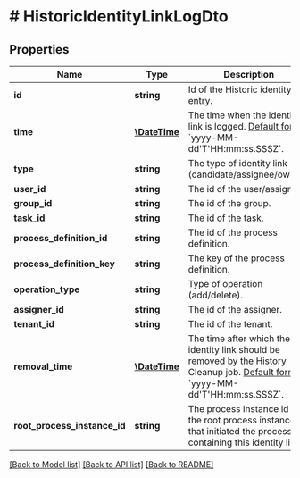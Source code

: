 # # HistoricIdentityLinkLogDto

## Properties

Name | Type | Description | Notes
------------ | ------------- | ------------- | -------------
**id** | **string** | Id of the Historic identity link entry. | [optional]
**time** | [**\DateTime**](\DateTime.md) | The time when the identity link is logged.  [Default format](https://docs.camunda.org/manual/latest/reference/rest/overview/date-format/) &#x60;yyyy-MM-dd&#39;T&#39;HH:mm:ss.SSSZ&#x60;. | [optional]
**type** | **string** | The type of identity link (candidate/assignee/owner). | [optional]
**user_id** | **string** | The id of the user/assignee. | [optional]
**group_id** | **string** | The id of the group. | [optional]
**task_id** | **string** | The id of the task. | [optional]
**process_definition_id** | **string** | The id of the process definition. | [optional]
**process_definition_key** | **string** | The key of the process definition. | [optional]
**operation_type** | **string** | Type of operation (add/delete). | [optional]
**assigner_id** | **string** | The id of the assigner. | [optional]
**tenant_id** | **string** | The id of the tenant. | [optional]
**removal_time** | [**\DateTime**](\DateTime.md) | The time after which the identity link should be removed by the History Cleanup job.  [Default format](https://docs.camunda.org/manual/latest/reference/rest/overview/date-format/) &#x60;yyyy-MM-dd&#39;T&#39;HH:mm:ss.SSSZ&#x60;. | [optional]
**root_process_instance_id** | **string** | The process instance id of the root process instance that initiated the process containing this identity link. | [optional]

[[Back to Model list]](../../README.md#models) [[Back to API list]](../../README.md#endpoints) [[Back to README]](../../README.md)
